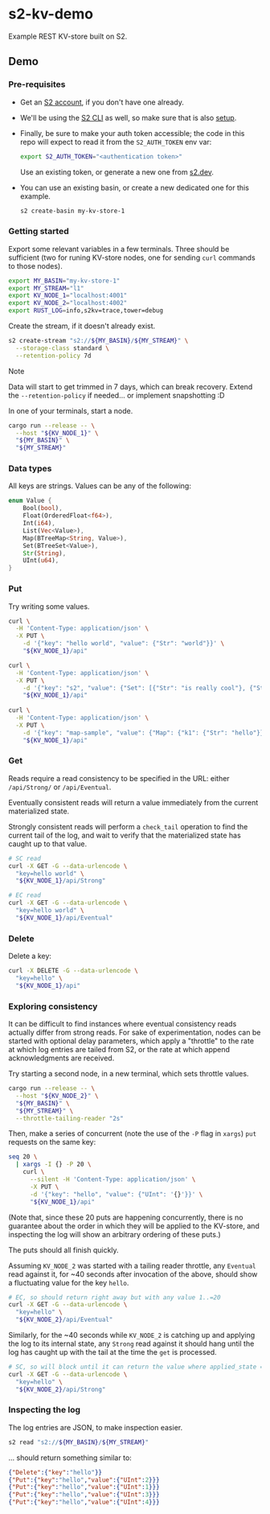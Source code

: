 # s2-kv-demo 

Example REST KV-store built on S2.

## Demo 

### Pre-requisites

- Get an [S2 account](https://s2.dev/), if you don't have one already.

- We'll be using the [S2 CLI](https://github.com/s2-streamstore/s2-cli) as well, so make sure that is also [setup](https://s2.dev/docs/quickstart#get-started-with-the-cli).

- Finally, be sure to make your auth token accessible; the code in this repo will expect to read it from the `S2_AUTH_TOKEN` env var:

  ```bash
  export S2_AUTH_TOKEN="<authentication token>"
  ```

  Use an existing token, or generate a new one from [s2.dev](https://s2.dev/dashboard).

- You can use an existing basin, or create a new dedicated one for this example.

  ```bash
  s2 create-basin my-kv-store-1
  ```

### Getting started

Export some relevant variables in a few terminals. Three should be sufficient (two for runing KV-store nodes, one for sending `curl` commands to those nodes).

```bash
export MY_BASIN="my-kv-store-1"
export MY_STREAM="l1"
export KV_NODE_1="localhost:4001"
export KV_NODE_2="localhost:4002"
export RUST_LOG=info,s2kv=trace,tower=debug
```

Create the stream, if it doesn't already exist.

```bash
s2 create-stream "s2://${MY_BASIN}/${MY_STREAM}" \
  --storage-class standard \
  --retention-policy 7d
```

> [!NOTE]
> Data will start to get trimmed in 7 days, which can break recovery.
> Extend the `--retention-policy` if needed... or implement snapshotting :D

In one of your terminals, start a node. 

```bash
cargo run --release -- \
  --host "${KV_NODE_1}" \
  "${MY_BASIN}" \
  "${MY_STREAM}"
```

### Data types

All keys are strings. Values can be any of the following:

```rust
enum Value {
    Bool(bool),
    Float(OrderedFloat<f64>),
    Int(i64),
    List(Vec<Value>),
    Map(BTreeMap<String, Value>),
    Set(BTreeSet<Value>),
    Str(String),
    UInt(u64),
}
```

### Put 

Try writing some values.

```bash
curl \
  -H 'Content-Type: application/json' \
  -X PUT \
    -d '{"key": "hello world", "value": {"Str": "world"}}' \
    "${KV_NODE_1}/api" 

curl \
  -H 'Content-Type: application/json' \
  -X PUT \
    -d '{"key": "s2", "value": {"Set": [{"Str": "is really cool"}, {"Str": "is really cool"}, {"UInt": 1337}]}}' \
    "${KV_NODE_1}/api" 
    
curl \
  -H 'Content-Type: application/json' \
  -X PUT \
    -d '{"key": "map-sample", "value": {"Map": {"k1": {"Str": "hello"}}}}' \
    "${KV_NODE_1}/api" 
```

### Get 

Reads require a read consistency to be specified in the URL: either `/api/Strong/` or `/api/Eventual`. 

Eventually consistent reads will return a value immediately from the current materialized state.

Strongly consistent reads will perform a `check_tail` operation to find the current tail of the log, and wait to verify that the materialized state has caught up to that value.

```bash
# SC read 
curl -X GET -G --data-urlencode \
  "key=hello world" \
  "${KV_NODE_1}/api/Strong"

# EC read 
curl -X GET -G --data-urlencode \
  "key=hello world" \
  "${KV_NODE_1}/api/Eventual"
```

### Delete 

Delete a key:

```bash
curl -X DELETE -G --data-urlencode \
  "key=hello" \
  "${KV_NODE_1}/api"
```

### Exploring consistency 

It can be difficult to find instances where eventual consistency reads actually differ from strong reads. For sake of experimentation, nodes can be started with optional delay parameters, which apply a "throttle" to the rate at which log entries are tailed from S2, or the rate at which append acknowledgments are received.

Try starting a second node, in a new terminal, which sets throttle values.
```bash
cargo run --release -- \
  --host "${KV_NODE_2}" \
  "${MY_BASIN}" \
  "${MY_STREAM}" \
  --throttle-tailing-reader "2s"
```

Then, make a series of concurrent (note the use of the `-P` flag in `xargs`) `put` requests on the same key:

```bash
seq 20 \
  | xargs -I {} -P 20 \
    curl \
      --silent -H 'Content-Type: application/json' \
      -X PUT \
      -d '{"key": "hello", "value": {"UInt": '{}'}}' \
      "${KV_NODE_1}/api" 
```

(Note that, since these 20 puts are happening concurrently, there is no guarantee about the order in which they will be applied to the KV-store, and inspecting the log will show an arbitrary ordering of these puts.)

The puts should all finish quickly.

Assuming `KV_NODE_2` was started with a tailing reader throttle, any `Eventual` read against it, for ~40 seconds after invocation of the above, should show a fluctuating value for the key `hello`.

```bash
# EC, so should return right away but with any value 1..=20
curl -X GET -G --data-urlencode \
  "key=hello" \
  "${KV_NODE_2}/api/Eventual"
```

Similarly, for the ~40 seconds while `KV_NODE_2` is catching up and applying the log to its internal state, any `Strong` read against it should hang until the log has caught up with the tail at the time the `get` is processed.

```bash
# SC, so will block until it can return the value where applied_state == the tail of the log when the request was received
curl -X GET -G --data-urlencode \
  "key=hello" \
  "${KV_NODE_2}/api/Strong"
```

### Inspecting the log

The log entries are JSON, to make inspection easier.

```bash
s2 read "s2://${MY_BASIN}/${MY_STREAM}"
```

... should return something similar to:

```json
{"Delete":{"key":"hello"}}
{"Put":{"key":"hello","value":{"UInt":2}}}
{"Put":{"key":"hello","value":{"UInt":1}}}
{"Put":{"key":"hello","value":{"UInt":3}}}
{"Put":{"key":"hello","value":{"UInt":4}}}
```
